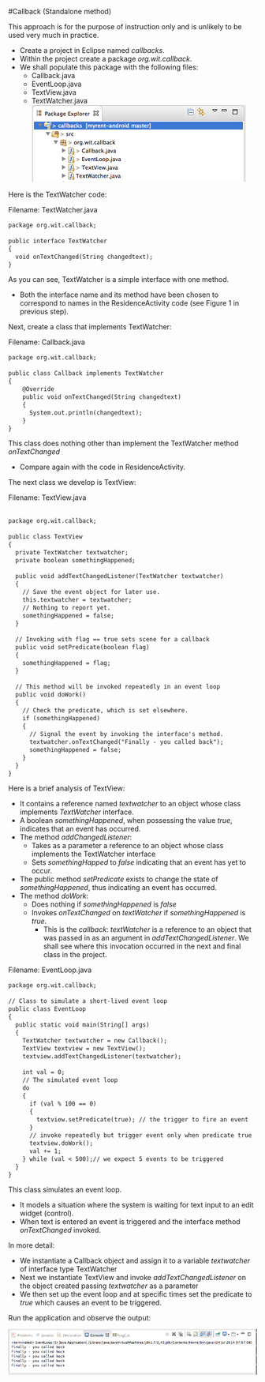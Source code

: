 #Callback (Standalone method)

This approach is for the purpose of instruction only and is unlikely to be used very much in practice.

- Create a project in Eclipse named *callbacks*.
- Within the project create a package *org.wit.callback*.
- We shall populate this package with the following files:
    - Callback.java
    - EventLoop.java
    - TextView.java
    - TextWatcher.java
![](img/03.png)

Here is the TextWatcher code:

Filename: TextWatcher.java

```
package org.wit.callback;

public interface TextWatcher
{
  void onTextChanged(String changedtext);
}
```
As you can see, TextWatcher is a simple interface with one method.

- Both the interface name and its method have been chosen to correspond to names in the ResidenceActivity code (see Figure 1 in previous step).

Next, create a class that implements TextWatcher:

Filename: Callback.java

```
package org.wit.callback;

public class Callback implements TextWatcher
{
    @Override
    public void onTextChanged(String changedtext)
    {
      System.out.println(changedtext);
    } 
}

```
This class does nothing other than implement the TextWatcher method *onTextChanged*

- Compare again with the code in ResidenceActivity.

The next class we develop is TextView:

Filename: TextView.java

```

package org.wit.callback;

public class TextView
{
  private TextWatcher textwatcher;
  private boolean somethingHappened;

  public void addTextChangedListener(TextWatcher textwatcher)
  {
    // Save the event object for later use.
    this.textwatcher = textwatcher;
    // Nothing to report yet.
    somethingHappened = false;
  }
  
  // Invoking with flag == true sets scene for a callback
  public void setPredicate(boolean flag)
  {
    somethingHappened = flag;
  }
  
  // This method will be invoked repeatedly in an event loop
  public void doWork()
  {
    // Check the predicate, which is set elsewhere.
    if (somethingHappened)
    {
      // Signal the event by invoking the interface's method.
      textwatcher.onTextChanged("Finally - you called back");
      somethingHappened = false;
    }
  }
}
```
Here is a brief analysis of TextView:

- It contains a reference named *textwatcher* to an object whose class implements *TextWatcher* interface.
- A boolean *somethingHappened*, when possessing the value *true*, indicates that an event has occurred.
- The method *addChangedListener*:
    - Takes as a parameter a reference to an object whose class implements the TextWatcher interface
    - Sets *somethingHapped* to *false* indicating that an event has yet to occur.
- The public method *setPredicate* exists to change the state of *somethingHappened*, thus indicating an event has occurred.
- The method *doWork*:
    - Does nothing if *somethingHappened* is *false*
    - Invokes *onTextChanged* on *textWatcher* if *somethingHappened* is *true*.
        - This is the *callback*: *textWatcher* is a reference to an object that was passed in as an argument in *addTextChangedListener*. We shall see where this invocation occurred in the next and final class in the project.

Filename: EventLoop.java

```
package org.wit.callback;

// Class to simulate a short-lived event loop
public class EventLoop
{
  public static void main(String[] args)
  {
    TextWatcher textwatcher = new Callback();
    TextView textview = new TextView();
    textview.addTextChangedListener(textwatcher);

    int val = 0;
    // The simulated event loop
    do
    {
      if (val % 100 == 0)
      {
        textview.setPredicate(true); // the trigger to fire an event
      }
      // invoke repeatedly but trigger event only when predicate true
      textview.doWork();
      val += 1;
    } while (val < 500);// we expect 5 events to be triggered
  }
}
```

This class simulates an event loop. 

- It models a situation where the system is waiting for text input to an edit widget (control).
- When text is entered an event is triggered and the interface method *onTextChanged* invoked.

In more detail:

- We instantiate a Callback object and assign it to a variable *textwatcher* of interface type TextWatcher
- Next we instantiate TextView and invoke *addTextChangedListener* on the object created passing *textwatcher* as a parameter
- We then set up the event loop and at specific times set the predicate to *true* which causes an event to be triggered.

Run the application and observe the output:

![Figure 1: Callback in action](img/02.png)

